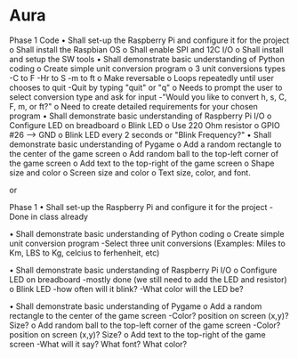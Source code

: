 # Aura

Phase 1 Code
• Shall set-up the Raspberry Pi and configure it for the project
o Shall install the Raspbian OS
o Shall enable SPI and 12C I/O
o Shall install and setup the SW tools
• Shall demonstrate basic understanding of Python coding
o Create simple unit conversion program
o 3 unit conversions types
  -C to F
  -Hr to S
  -m to ft
o Make reversable
o Loops repeatedly until user chooses to quit
  -Quit by typing "quit" or "q"
o Needs to prompt the user to select conversion type and ask for input
  -"Would you like to convert h, s, C, F, m, or ft?"
o Need to create detailed requirements for your chosen program
• Shall demonstrate basic understanding of Raspberry Pi I/O
o Configure LED on breadboard
o Blink LED
o Use 220 Ohm resistor
o GPIO #26 --> GND
o Blink LED every 2 seconds or "Blink Frequency?"
• Shall demonstrate basic understanding of Pygame
o Add a random rectangle to the center of the game screen
o Add random ball to the top-left corner of the game screen
o Add text to the top-right of the game screen
o Shape size and color
o Screen size and color
o Text size, color, and font.

or

Phase 1 • Shall set-up the Raspberry Pi and configure it for the project -Done in class already

• Shall demonstrate basic understanding of Python coding o Create simple unit conversion program -Select three unit conversions (Examples: Miles to Km, LBS to Kg, celcius to ferhenheit, etc)

• Shall demonstrate basic understanding of Raspberry Pi I/O o Configure LED on breadboard -mostly done (we still need to add the LED and resistor) o Blink LED -how often will it blink? -What color will the LED be?

• Shall demonstrate basic understanding of Pygame o Add a random rectangle to the center of the game screen -Color? position on screen (x,y)? Size? o Add random ball to the top-left corner of the game screen -Color? position on screen (x,y)? Size? o Add text to the top-right of the game screen -What will it say? What font? What color?
